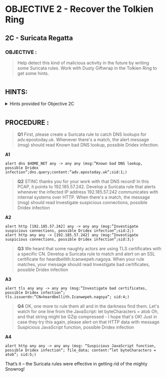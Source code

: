 # OBJECTIVE 2 - Recover the Tolkien Ring #
## 2C - Suricata Regatta ##

### OBJECTIVE : ###
>Help detect this kind of malicious activity in the future by writing some Suricata rules.  Work with Dusty Giftwrap in the Tolkien Ring to get some hints.
#  

## HINTS: ##
<details>
  <summary>Hints provided for Objective 2C</summary>
  
>-  [This](https://suricata.readthedocs.io/en/suricata-6.0.0/rules/intro.html) is the official source for Suricata rule creation!

</details>

#  

## PROCEDURE : ##

>**Q1** First, please create a Suricata rule to catch DNS lookups for adv.epostoday.uk.  Whenever there's a match, the alert message (msg) should read Known bad DNS lookup, possible Dridex infection.

**A1** 	
```
alert dns $HOME_NET any -> any any (msg:”Known bad DNS lookup, possible Dridex infection”;dns.query;content:”adv.epostoday.uk”;sid:1;)
```


>**Q2**	STINC thanks you for your work with that DNS record! In this PCAP, it points to 192.185.57.242.  Develop a Suricata rule that alerts whenever the infected IP address 192.185.57.242 communicates with internal systems over HTTP.  When there's a match, the message (msg) should read Investigate suspicious connections, possible Dridex infection

**A2**
```
alert http [192.185.57.242] any -> any any (msg:”Investigate suspicious connections, possible Dridex infection”;sid:2;)
alert http any any -> [192.185.57.242] any (msg:”Investigate suspicious connections, possible Dridex infection”;sid:3;)
```

>**Q3**	We heard that some naughty actors are using TLS certificates with a specific CN.  Develop a Suricata rule to match and alert on an SSL certificate for heardbellith.Icanwepeh.nagoya.  When your rule matches, your message should read Investigate bad certificates, possible Dridex infection  

**A3**
```
alert tls any any -> any any (msg:”Investigate bad certificates, possible Dridex infection”; tls.issuerdn:”CN=heardbellith.Icanwepeh.nagoya”; sid:4;)
```

>**Q4**	OK, one more to rule them all and in the darkness find them.  Let's watch for one line from the JavaScript: let byteCharacters = atob Oh, and that string might be GZip compressed - I hope that's OK! Just in case they try this again, please alert on that HTTP data with message Suspicious JavaScript function, possible Dridex infection

**A4**
```
alert http any any -> any any (msg: “Suspicious JavaScript function, possible Dridex infection“; file_data; content:”let byteCharacters = atob”; sid:5;)
```

That’s it – the Suricata rules were effective in getting rid of the mighty Snowrog!



